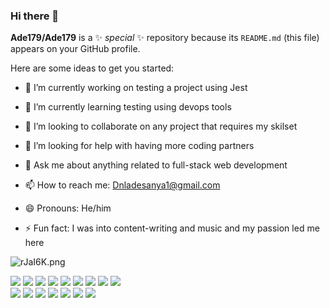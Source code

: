 ### Hi there 👋


**Ade179/Ade179** is a ✨ _special_ ✨ repository because its `README.md` (this file) appears on your GitHub profile.

Here are some ideas to get you started:

- 🔭 I’m currently working on testing a project using Jest

- 🌱 I’m currently learning testing using devops tools

- 👯 I’m looking to collaborate on any project that requires my skilset

- 🤔 I’m looking for help with having more coding partners

- 💬 Ask me about anything related to full-stack web development

- 📫 How to reach me: Dnladesanya1@gmail.com

- 😄 Pronouns: He/him

- ⚡ Fun fact: I was into content-writing and music and my passion led me here





<a src="https://www.microverse.com/html/"><img src="https://i.im.ge/2022/06/15/rJaI6K.png" alt="rJaI6K.png" border="0"/></a>







<a src="https://rubyonrails.org/"><img src="https://img.icons8.com/color/48/000000/ruby"/></a>
<a src="https://www.javascript.com/"><img src="https://img.icons8.com/color/48/000000/javascript.png"/></a>
<a src="https://reactjs.org/"><img src="https://img.icons8.com/color/48/000000/react-native.png"/></a>
<a src="https://es.redux.js.org/"><img src="https://img.icons8.com/color/48/000000/redux"/></a>
<a src="https://developer.mozilla.org/es/docs/Glossary/SQL"><img src="https://img.icons8.com/color/48/000000/sql"/></a>
<a src="https://github.com/"><img src="https://img.icons8.com/color/48/000000/api"/></a>
<a src="https://www.postgresql.org/"><img src="https://img.icons8.com/color/48/000000/postgresql.png"/></a>
<a src="https://github.com/"><img src="https://img.icons8.com/color/48/000000/github--v1.png"/></a>
<a src="https://getbootstrap.com/"><img src="https://img.icons8.com/color/48/000000/bootstrap.png"/></a><br>
<a src="https://www.w3schools.com/html/"><img src="https://img.icons8.com/color/48/000000/html-5.png"/></a>
<a src="https://www.w3schools.com/css/"><img src="https://img.icons8.com/color/48/000000/css3.png"/></a>
<a src="https://sass-lang.com/"><img src="https://img.icons8.com/color/48/000000/sass"/></a>
<a src="https://en.wikipedia.org/wiki/Responsive_web_design"><img src="https://img.icons8.com/color/48/000000/responsive"/></a>
<a src="https://nodejs.org/"><img src="https://img.icons8.com/color/48/000000/nodejs.png"/></a>
<a src="https://visualstudio.microsoft.com/"><img src="https://img.icons8.com/color/48/000000/visual-studio.png"/></a>
<a src="https://www.npmjs.com/"><img src="https://img.icons8.com/color/48/000000/npm.png"/></a>

